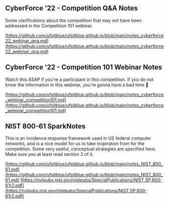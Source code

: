 ## CyberForce '22 - Competition Q&A Notes

Some clarifications about the competition that may not have been addressed in the Competition 101 webinar.

[https://github.com/ufsitblue/ufsitblue.github.io/blob/main/notes_cyberforce22_webinar_qna.md](https://github.com/ufsitblue/ufsitblue.github.io/blob/main/notes_cyberforce22_webinar_qna.md)



## CyberForce '22 - Competition 101 Webinar Notes

Watch this ASAP if you're a participant in this competition.
If you do not know the information in this webinar, you're gonna have a bad time 😬

[https://github.com/ufsitblue/ufsitblue.github.io/blob/main/notes_cyberforce_webinar_competition101.md](https://github.com/ufsitblue/ufsitblue.github.io/blob/main/notes_cyberforce_webinar_competition101.md)



## NIST 800-61 SparkNotes

This is an incidence response framework used in US federal computer networks, and is a nice model for us to take inspiration from for the competition.
Some very useful, conceptual strategies are specified here. Make sure you at least read section 3 of it.

[https://github.com/ufsitblue/ufsitblue.github.io/blob/main/notes_NIST_800_61.md](https://github.com/ufsitblue/ufsitblue.github.io/blob/main/notes_NIST_800_61.md)
[https://nvlpubs.nist.gov/nistpubs/SpecialPublications/NIST.SP.800-61r2.pdf](https://nvlpubs.nist.gov/nistpubs/SpecialPublications/NIST.SP.800-61r2.pdf)
